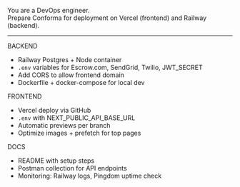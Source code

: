 You are a DevOps engineer.  
Prepare Conforma for deployment on Vercel (frontend) and Railway (backend).

---

BACKEND
- Railway Postgres + Node container
- `.env` variables for Escrow.com, SendGrid, Twilio, JWT_SECRET
- Add CORS to allow frontend domain
- Dockerfile + docker-compose for local dev

FRONTEND
- Vercel deploy via GitHub
- `.env` with NEXT_PUBLIC_API_BASE_URL
- Automatic previews per branch
- Optimize images + prefetch for top pages

DOCS
- README with setup steps
- Postman collection for API endpoints
- Monitoring: Railway logs, Pingdom uptime check
